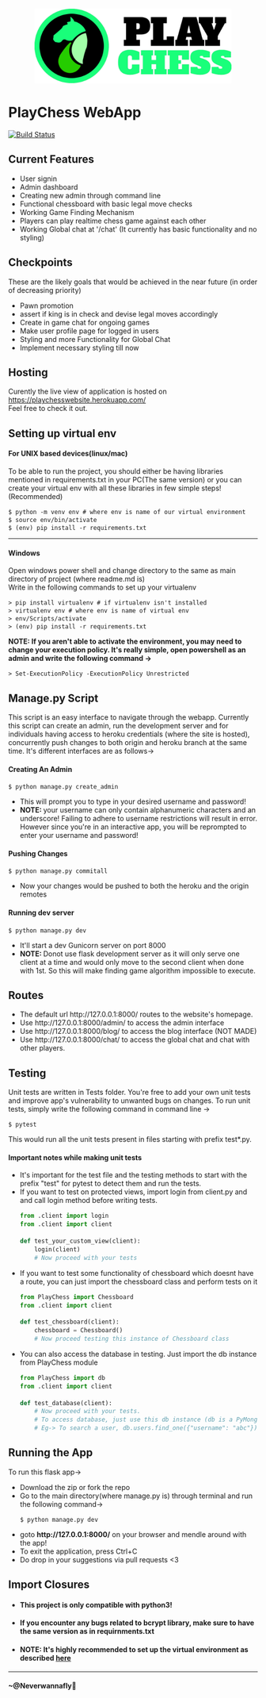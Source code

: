 <p align="center"><img src="PlayChess/static/Images/logo/PlayChess.png" alt="PlayChess" height="150px"></p>

# PlayChess WebApp

[![Build Status](https://travis-ci.org/neverwannafly/PlayChess.svg?branch=master)](https://travis-ci.org/neverwannafly/PlayChess)

## Current Features
<ul>
    <li>User signin</li>
    <li>Admin dashboard</li>
    <li>Creating new admin through command line</li>
    <li>Functional chessboard with basic legal move checks</li>
    <li>Working Game Finding Mechanism</li>
    <li>Players can play realtime chess game against each other</li>
    <li>Working Global chat at '/chat' (It currently has basic functionality and no styling)</li>
</ul>

## Checkpoints
These are the likely goals that would be achieved in the near future (in order of decreasing priority)
<ul>
    <li>Pawn promotion</li>
    <li>assert if king is in check and devise legal moves accordingly</li>
    <li>Create in game chat for ongoing games</li>
    <li>Make user profile page for logged in users</li>
    <li>Styling and more Functionality for Global Chat</li>
    <li>Implement necessary styling till now</li>
</ul>

## Hosting
Curently the live view of application is hosted on https://playchesswebsite.herokuapp.com/<br>
Feel free to check it out. <br>

## <a name="env"></a>Setting up virtual env
#### For UNIX based devices(linux/mac)
<a id="#venv"></a>
To be able to run the project, you should either be having libraries mentioned in requirements.txt in your PC(The same version) or you can create your virtual env with all these libraries in few simple steps! (Recommended)<br>

```shell
$ python -m venv env # where env is name of our virtual environment
$ source env/bin/activate
$ (env) pip install -r requirements.txt
```
<hr></hr>

#### Windows 
Open windows power shell and change directory to the same as main directory of project (where readme.md is)<br>
Write in the following commands to set up your virtualenv

```shell
> pip install virtualenv # if virtualenv isn't installed
> virtualenv env # where env is name of virtual env
> env/Scripts/activate
> (env) pip install -r requirements.txt
```
<strong>NOTE: If you aren't able to activate the environment, you may need to change your execution policy. It's really simple, open powershell as an admin and write the following command -></strong>
```shell
> Set-ExecutionPolicy -ExecutionPolicy Unrestricted
```

## Manage.py Script
This script is an easy interface to navigate through the webapp. Currently this script can create an admin, run  the development server and for individuals having access to heroku credentials (where the site is hosted), concurrently push changes to both origin and heroku branch at the same time. It's different interfaces are as follows->
#### Creating An Admin 

```shell
$ python manage.py create_admin
```

<ul>
    <li>This will prompt you to type in your desired username and password!</li>
<li><strong>NOTE: </strong>your username can only contain alphanumeric characters and an underscore! Failing to adhere to username restrictions will result in error. However since you're in an interactive app, you will be reprompted to enter your username and password!</li>
</ul>

#### Pushing Changes

```shell
$ python manage.py commitall
```

<ul>
<li>Now your changes would be pushed to both the heroku and the origin remotes</li>
</ul>

#### Running dev server


```shell
$ python manage.py dev
```

<ul>
<li>It'll start a dev Gunicorn server on port 8000</li>
<li><strong>NOTE: </strong>Donot use flask development server as it will only serve one client at a time and would only move to the second client when done with 1st. So this will make finding game algorithm impossible to execute.</li>
</ul>

## Routes
<ul>
<li>The default url http://127.0.0.1:8000/ routes to the website's homepage.</li>
<li>Use http://127.0.0.1:8000/admin/ to access the admin interface</li>
<li>Use http://127.0.0.1:8000/blog/ to access the blog interface (NOT MADE)</li>
<li>Use http://127.0.0.1:8000/chat/ to access the global chat and chat with other players.</li>
</ul>

## Testing
Unit tests are written in Tests folder. You're free to add your own unit tests and improve app's
vulnerability to unwanted bugs on changes. To run unit tests, simply write the following 
command in command line -><br>
```shell
$ pytest
```
This would run all the unit tests present in files starting with prefix test*.py.<br>
#### Important notes while making unit tests
<ul>
<li> It's important for the test file and the testing methods to start with the prefix "test" for pytest to detect them and run the tests. </li>
<li> If you want to test on protected views, import login from client.py and and call login method before writing tests.
        
```python
from .client import login
from .client import client

def test_your_custom_view(client):
    login(client)
    # Now proceed with your tests
```
</li>

<li>If you want to test some functionality of chessboard which doesnt have a route, you can just import the chessboard class and perform tests on it

```python
from PlayChess import Chessboard
from .client import client

def test_chessboard(client):
    chessboard = Chessboard()
    # Now proceed testing this instance of Chessboard class
```
</li>

<li>You can also access the database in testing. Just import the db instance from PlayChess module

```python
from PlayChess import db
from .client import client

def test_database(client):
    # Now proceed with your tests.
    # To access database, just use this db instance (db is a PyMongo instance)
    # Eg-> To search a user, db.users.find_one({"username": "abc"})
```
</li>

</ul>

## Running the App
To run this flask app-><br>
<ul>
<li>Download the zip or fork the repo</li>
<li>Go to the main directory(where manage.py is) through terminal and run the following command-></li>

```shell
$ python manage.py dev
```

<li>goto <strong>http://127.0.0.1:8000/</strong> on your browser and mendle around with the app!</li>
<li>To exit the application, press Ctrl+C</li>
<li>Do drop in your suggestions via pull requests <3 </li>

</ul>

## Import Closures

<ul>
<li> <h4>This project is only compatible with python3!</h4></li>
<li> <h4>If you encounter any bugs related to bcrypt library, make sure to have the same version as in requirnments.txt </h4></li>
<li> <h4><strong>NOTE: It's highly recommended to set up the virtual environment as described <a href="#env">here</a> </h4></strong></li>
</ul>

<hr>

#### ~@Neverwannafly
